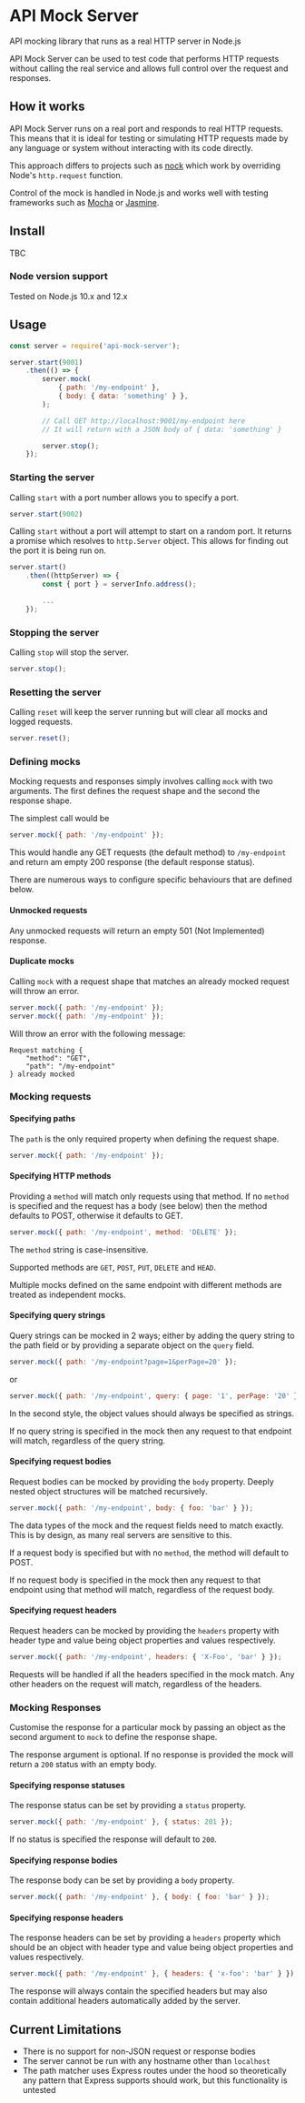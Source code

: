 # API Mock Server

API mocking library that runs as a real HTTP server in Node.js

API Mock Server can be used to test code that performs HTTP requests without
calling the real service and allows full control over the request and responses.

## How it works

API Mock Server runs on a real port and responds to real HTTP requests. This
means that it is ideal for testing or simulating HTTP requests made by any
language or system without interacting with its code directly.

This approach differs to projects such as [nock](https://github.com/nock/nock)
which work by overriding Node's `http.request` function.

Control of the mock is handled in Node.js and works well with testing frameworks
such as [Mocha](https://mochajs.org/) or [Jasmine](https://jasmine.github.io/).

## Install

TBC

### Node version support

Tested on Node.js 10.x and 12.x

## Usage

```javascript
const server = require('api-mock-server');

server.start(9001)
    .then(() => {
        server.mock(
            { path: '/my-endpoint' },
            { body: { data: 'something' } },
        );

        // Call GET http://localhost:9001/my-endpoint here
        // It will return with a JSON body of { data: 'something' }

        server.stop();
    });
```

### Starting the server

Calling `start` with a port number allows you to specify a port.

```javascript
server.start(9002)
```

Calling `start` without a port will attempt to start on a random port. It
returns a promise which resolves to `http.Server` object. This allows for
finding out the port it is being run on.

```javascript
server.start()
    .then((httpServer) => {
        const { port } = serverInfo.address();

        ...
    });
```

### Stopping the server

Calling `stop` will stop the server.

```javascript
server.stop();
```

### Resetting the server

Calling `reset` will keep the server running but will clear all mocks and logged
requests.

```javascript
server.reset();
```

### Defining mocks

Mocking requests and responses simply involves calling `mock` with two
arguments. The first defines the request shape and the second the response
shape.

The simplest call would be

```javascript
server.mock({ path: '/my-endpoint' });
```

This would handle any GET requests (the default method) to `/my-endpoint` and
return am empty 200 response (the default response status).

There are numerous ways to configure specific behaviours that are
defined below.

#### Unmocked requests

Any unmocked requests will return an empty 501 (Not Implemented) response.

#### Duplicate mocks

Calling `mock` with a request shape that matches an already mocked request will
throw an error.

```javascript
server.mock({ path: '/my-endpoint' });
server.mock({ path: '/my-endpoint' });
```

Will throw an error with the following message:

```
Request matching {
    "method": "GET",
    "path": "/my-endpoint"
} already mocked
```

### Mocking requests

#### Specifying paths

The `path` is the only required property when defining the request shape.

```javascript
server.mock({ path: '/my-endpoint' });
```

#### Specifying HTTP methods

Providing a `method` will match only requests using that method. If no `method`
is specified and the request has a body (see below) then the method defaults to
POST, otherwise it defaults to GET.

```javascript
server.mock({ path: '/my-endpoint', method: 'DELETE' });
```

The `method` string is case-insensitive.

Supported methods are `GET`, `POST`, `PUT`, `DELETE` and `HEAD`.

Multiple mocks defined on the same endpoint with different methods are treated
as independent mocks.

#### Specifying query strings

Query strings can be mocked in 2 ways; either by adding the query string to the
path field or by providing a separate object on the `query` field.

```javascript
server.mock({ path: '/my-endpoint?page=1&perPage=20' });
```

or

```javascript
server.mock({ path: '/my-endpoint', query: { page: '1', perPage: '20' } });
```

In the second style, the object values should always be specified as strings.

If no query string is specified in the mock then any request to that endpoint
will match, regardless of the query string.

#### Specifying request bodies

Request bodies can be mocked by providing the `body` property. Deeply nested
object structures will be matched recursively.

```javascript
server.mock({ path: '/my-endpoint', body: { foo: 'bar' } });
```

The data types of the mock and the request fields need to match exactly. This is
by design, as many real servers are sensitive to this.

If a request body is specified but with no `method`, the method will default to
POST.

If no request body is specified in the mock then any request to that endpoint
using that method will match, regardless of the request body.

#### Specifying request headers

Request headers can be mocked by providing the `headers` property with header
type and value being object properties and values respectively.

```javascript
server.mock({ path: '/my-endpoint', headers: { 'X-Foo', 'bar' } });
```

Requests will be handled if all the headers specified in the mock match. Any
other headers on the request will match, regardless of the headers.

### Mocking Responses

Customise the response for a particular mock by passing an object as the second
argument to `mock` to define the response shape.

The response argument is optional. If no response is provided the mock will
return a `200` status with an empty body.

#### Specifying response statuses

The response status can be set by providing a `status` property.

```javascript
server.mock({ path: '/my-endpoint' }, { status: 201 });
```

If no status is specified the response will default to `200`.

#### Specifying response bodies

The response body can be set by providing a `body` property.

```javascript
server.mock({ path: '/my-endpoint' }, { body: { foo: 'bar' } });
```

#### Specifying response headers

The response headers can be set by providing a `headers` property which should
be an object with header type and value being object properties and values
respectively.

```javascript
server.mock({ path: '/my-endpoint' }, { headers: { 'x-foo': 'bar' } });
```

The response will always contain the specified headers but may also contain
additional headers automatically added by the server.

## Current Limitations

* There is no support for non-JSON request or response bodies
* The server cannot be run with any hostname other than `localhost`
* The path matcher uses Express routes under the hood so theoretically any
pattern that Express supports should work, but this functionality is untested

